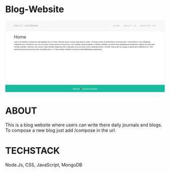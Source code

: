 # Blog-Website

![](public/images/homepage.png)

# ABOUT
This is a blog website where users can write there daily journals and blogs. To compose a new blog just add /compose in the url.

# TECHSTACK
Node.Js, CSS, JavaScript, MongoDB
